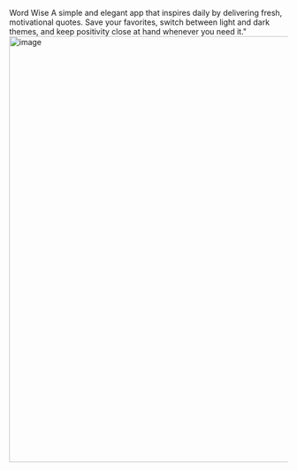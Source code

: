 Word Wise
A simple and elegant app that inspires daily by delivering fresh, motivational quotes. Save your favorites, switch between light and dark themes, and keep positivity close at hand whenever you need it."
<img width="1600" height="770" alt="image" src="https://github.com/user-attachments/assets/ec9ca37b-c5f1-45c7-9515-8c1fe1c8be35" />
